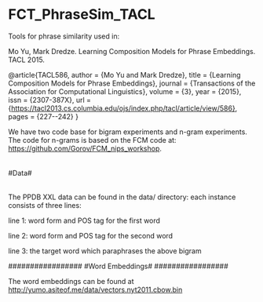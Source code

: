 # FCT_PhraseSim_TACL
Tools for phrase similarity used in:

Mo Yu, Mark Dredze. Learning Composition Models for Phrase Embeddings. TACL 2015.

@article{TACL586,
        author = {Mo Yu and Mark Dredze},
        title = {Learning Composition Models for Phrase Embeddings},
        journal = {Transactions of the Association for Computational Linguistics},
        volume = {3},
        year = {2015},
        issn = {2307-387X},
        url =
{https://tacl2013.cs.columbia.edu/ojs/index.php/tacl/article/view/586},
        pages = {227--242}
}

We have two code base for bigram experiments and n-gram experiments. The code for n-grams is based on the FCM code at: https://github.com/Gorov/FCM_nips_workshop.

######
#Data#
######

The PPDB XXL data can be found in the data/ directory: each instance consists of three lines:

line 1: word form and POS tag for the first word

line 2: word form and POS tag for the second word

line 3: the target word which paraphrases the above bigram

#################
#Word Embeddings#
#################

The word embeddings can be found at http://yumo.asiteof.me/data/vectors.nyt2011.cbow.bin
